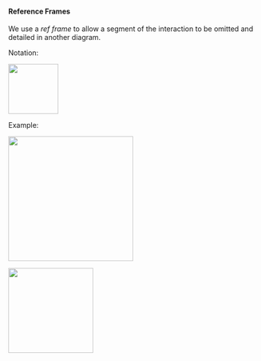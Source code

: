 <link rel="stylesheet" href="{{baseUrl}}/css/textbook.css">

<div class="website-content">

#### Reference Frames

<div id="main">

We use a _ref frame_ to allow a segment of the interaction to be omitted and detailed in another diagram.

Notation:

<img src="{{baseUrl}}/uml/sequenceDiagrams/referenceFrames/introduction/images/notation.png" height="100" />
<p/>

<tip-box>

Example:

<img src="{{baseUrl}}/uml/sequenceDiagrams/referenceFrames/introduction/images/playerTextLogic.png" height="250" />
<p/>

<img src="{{baseUrl}}/uml/sequenceDiagrams/referenceFrames/introduction/images/textLogic.png" height="170" />
<p/>

</tip-box>

<!-- extras ------------------------------------------------------------------------------------ -->

<panel header=":paperclip: Extras" expandable type="seamless" expanded>

  <panel header=":mortar_board: Learning Outcomes" expandable type="seamless">
    <include src="exercises.md" />
  </panel>

  <panel header=":package: Resources" expandable type="seamless">
    <include src="resources.md" />
  </panel>

</panel>

</div>
</div>
